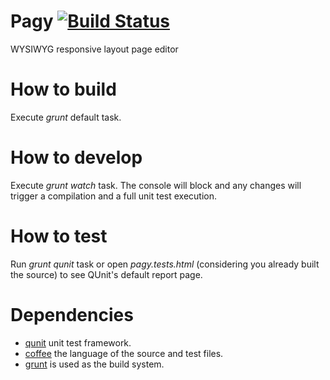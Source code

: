 Pagy [![Build Status](https://travis-ci.org/samuelgrigolato/pagy.png?branch=master)](https://travis-ci.org/samuelgrigolato/pagy)
====

WYSIWYG responsive layout page editor
 
How to build
============

Execute _grunt_ default task.

How to develop
==============

Execute _grunt_ _watch_ task. The console will block and any changes will trigger a compilation and a full unit test execution.

How to test
===========

Run _grunt_ _qunit_ task or open _pagy.tests.html_ (considering you already built the source) to see QUnit's default report page.

Dependencies
============

* [qunit](https://qunitjs.com/) unit test framework.
* [coffee](http://coffeescript.org/) the language of the source and test files.
* [grunt](http://gruntjs.com/) is used as the build system.
